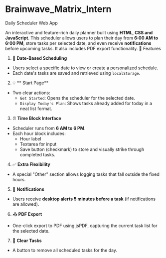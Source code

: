 # Brainwave_Matrix_Intern
Daily Scheduler Web App

An interactive and feature-rich daily planner built using **HTML, CSS and JavaScript**. This scheduler allows users to plan their day from **6:00 AM to 6:00 PM**, store tasks per selected date, and even receive **notifications** before upcoming tasks. It also includes PDF export functionality.
🌟 Features
 1. 📅 **Date-Based Scheduling**
- Users select a specific date to view or create a personalized schedule.
- Each date's tasks are saved and retrieved using `localStorage`.

2. 💡 ** Start Page**
- Two clear actions:
  - `Get Started`: Opens the scheduler for the selected date.
  - `Display Today's Plan`: Shows tasks already added for today in a neat list format.

3. ⏰ **Time Block Interface**
- Scheduler runs from **6 AM to 6 PM**.
- Each hour block includes:
  - Hour label
  - Textarea for input
  - Save button (checkmark) to store and visually strike through completed tasks.

4. ✅ **Extra Flexibility**
- A special "Other" section allows logging tasks that fall outside the fixed hours.

5. 🔔 **Notifications**
- Users receive **desktop alerts 5 minutes before a task** (if notifications are allowed).

6. 📤 **PDF Export**
- One-click export to PDF using jsPDF, capturing the current task list for the selected date.

7. 🧹 **Clear Tasks**
- A button to remove all scheduled tasks for the day.

